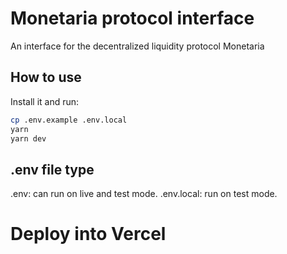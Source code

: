 # Monetaria protocol interface

An interface for the decentralized liquidity protocol Monetaria

## How to use

Install it and run:

```sh
cp .env.example .env.local
yarn
yarn dev
```

## .env file type

.env: can run on live and test mode.
.env.local: run on test mode.

# Deploy into Vercel